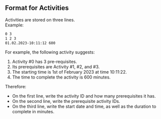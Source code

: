 ## Format for Activities

Activities are stored on three lines.\
Example:
```txt
0 3
1 2 3 
01.02.2023-10:11:12 600
```

For example, the following activity suggests:
1. Activity #0 has 3 pre-requisites.
2. Its prerequisites are Activity #1, #2, and #3.
3. The starting time is 1st of February 2023 at time 10:11:22.
4. The time to complete the activity is 600 minutes.

Therefore:
- On the first line, write the activity ID and how many prerequisites it has.
- On the second line, write the prerequisite activity IDs.
- On the third line, write the start date and time, as well as the duration to complete in minutes.
